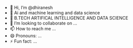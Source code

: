 - 👋 Hi, I’m @dhiranesh
- 👀 Ai and machine learning and data science
- 🌱 B.TECH ARTIFICAL INTELLIGENCE AND DATA SCIENCE
- 💞️ I’m looking to collaborate on ...
- 📫 How to reach me ...
- 😄 Pronouns: ...
- ⚡ Fun fact: ...

<!---
dhiranesh/dhiranesh is a ✨ special ✨ repository because its `README.md` (this file) appears on your GitHub profile.
You can click the Preview link to take a look at your changes.
--->
